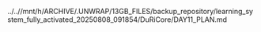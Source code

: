../..//mnt/h/ARCHIVE/.UNWRAP/13GB_FILES/backup_repository/learning_system_fully_activated_20250808_091854/DuRiCore/DAY11_PLAN.md